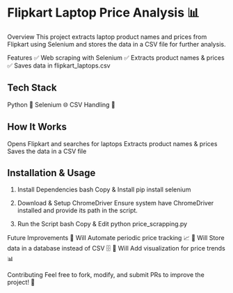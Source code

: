 # Flipkart Laptop Price Analysis 📊

Overview
This project extracts laptop product names and prices from Flipkart using Selenium and stores the data in a CSV file for further analysis.

Features
✅ Web scraping with Selenium
✅ Extracts product names & prices
✅ Saves data in flipkart_laptops.csv

## Tech Stack
Python 🐍
Selenium 🌐
CSV Handling 📂

## How It Works
Opens Flipkart and searches for laptops
Extracts product names & prices
Saves the data in a CSV file

## Installation & Usage

1. Install Dependencies
bash
Copy & Install
pip install selenium

2. Download & Setup ChromeDriver
Ensure system have ChromeDriver installed and provide its path in the script.

3. Run the Script
bash
Copy & Edit
python price_scrapping.py

Future Improvements
🔹 Will Automate periodic price tracking 📈
🔹 Will Store data in a database instead of CSV 🗄️
🔹 Will Add visualization for price trends 📊

Contributing
Feel free to fork, modify, and submit PRs to improve the project! 🚀
